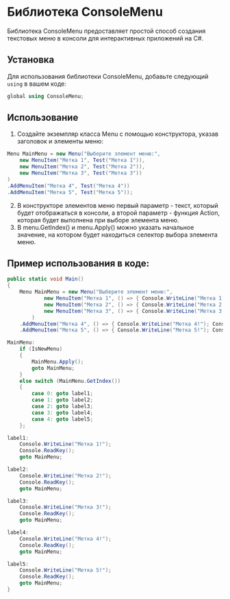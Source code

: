 # Библиотека ConsoleMenu
Библиотека ConsoleMenu предоставляет простой способ создания текстовых меню в консоли для интерактивных приложений на C#.
## Установка

Для использования библиотеки ConsoleMenu, добавьте следующий `using` в вашем коде:
```csharp
global using ConsoleMenu;
```
## Использование
1. Создайте экземпляр класса Menu с помощью конструктора, указав заголовок и элементы меню:
```csharp
Menu MainMenu = new Menu("Выберите элемент меню:", 
    new MenuItem("Метка 1", Test("Метка 1")),
    new MenuItem("Метка 2", Test("Метка 2")),
    new MenuItem("Метка 3", Test("Метка 3"))
)
.AddMenuItem("Метка 4", Test("Метка 4"))
.AddMenuItem("Метка 5", Test("Метка 5"));
```
2. В конструкторе элементов меню первый параметр - текст, который будет отображаться в консоли, а второй параметр - функция Action, которая будет выполнена при выборе элемента меню.
3. В menu.GetIndex() и menu.Apply() можно указать начальное значение, на котором будет находиться селектор выбора элемента меню.
## Пример использования в коде:
```csharp
public static void Main()
{
    Menu MainMenu = new Menu("Выберите элемент меню:",
            new MenuItem("Метка 1", () => { Console.WriteLine("Метка 1!"); Console.ReadKey(); }),
            new MenuItem("Метка 2", () => { Console.WriteLine("Метка 2!"); Console.ReadKey(); }),
            new MenuItem("Метка 3", () => { Console.WriteLine("Метка 3!"); Console.ReadKey(); })
        )
    .AddMenuItem("Метка 4", () => { Console.WriteLine("Метка 4!"); Console.ReadKey(); })
    .AddMenuItem("Метка 5", () => { Console.WriteLine("Метка 5!"); Console.ReadKey(); });

MainMenu:
    if (IsNewMenu)
    {
        MainMenu.Apply();
        goto MainMenu;
    }
    else switch (MainMenu.GetIndex())
    {
        case 0: goto label1;
        case 1: goto label2;
        case 2: goto label3;
        case 3: goto label4;
        case 4: goto label5;
    };

label1:
    Console.WriteLine("Метка 1!");
    Console.ReadKey();
    goto MainMenu;

label2:
    Console.WriteLine("Метка 2!");
    Console.ReadKey();
    goto MainMenu;

label3:
    Console.WriteLine("Метка 3!");
    Console.ReadKey();
    goto MainMenu;

label4:
    Console.WriteLine("Метка 4!");
    Console.ReadKey();
    goto MainMenu;

label5:
    Console.WriteLine("Метка 5!");
    Console.ReadKey();
    goto MainMenu;
}
```
